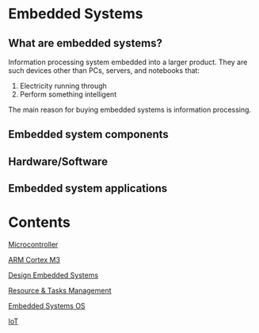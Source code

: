 # Embedded Systems

## What are embedded systems?

Information processing system embedded into a larger product. They are such devices other than PCs, servers, and notebooks that:

1. Electricity running through
2. Perform something intelligent

The main reason for buying embedded systems is information processing.

## Embedded system components

## Hardware/Software

## Embedded system applications

# Contents

[Microcontroller](Embedded%20S%20077c2/Microcontr%2076533.md)

[ARM Cortex M3](Embedded%20S%20077c2/ARM%20Cortex%2092e2a.md)

[Design Embedded Systems](Embedded%20S%20077c2/Design%20Emb%209f003.md)

[Resource & Tasks Management](Embedded%20S%20077c2/Resource%20&%205d32b.md)

[Embedded Systems OS](Embedded%20S%20077c2/Embedded%20S%20fa9c7.md)

[IoT](Embedded%20S%20077c2/IoT%207361e.md)